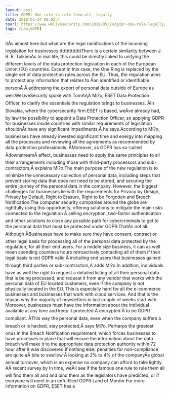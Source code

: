 ```yaml
---
layout: post
title: GDPR: One rule to rule them all  legally
date: 2018-05-24 00:02:4
tourl: https://www.welivesecurity.com/2018/05/24/gdpr-one-rule-legally/
tags: [Law,GDPR]
---
```

ItÂs almost here but what are the legal ramifications of the incoming legislation for businesses tttttttttttttttThere is a certain similarity between J. R. R. TolkienÂs In real life, this could be directly linked to unifying the different levels of the data protection legislation in each of the European Union (EU) countries. Except in this case, the One Ring is replaced by the single set of data protection rules across the EU. Thus, the regulation aims to protect any information that relates to Âan identified or identifiable personÂ Â addressing the export of personal data outside of Europe as well.WeLiveSecurity spoke with TomĂĄÂ Mi?o, ESET Data Protection Officer, to clarify the essentials the regulation brings to businesses. ÂIn Slovakia, where the cybersecurity firm ESET is based, weÂve already had, by law the possibility to appoint a Data Protection Officer, so applying GDPR for businesses inside countries with similar requirements of legislation shouldnÂt have any significant impediments,Â he says.According to Mi?o, businesses have already invested significant time and energy into mapping all the processes and reviewing all the agreements as recommended by data protection professionals. ÂMoreover, as GDPR has so-called ÂdownstreamÂ effect, businesses need to apply the same principles to all their arrangements including those with third-party processors and sub-contractors,Â explains Mi?o.The main purpose of the new regulation is to minimize the unnecessary collection of personal data, including steps that prevent storing data that does not need to be stored, and securing the entire journey of the personal data in the company. However, the biggest challenges for businesses lie with the requirements for Privacy by Design, Privacy by Default, Right to Erasure, Right to be Forgotten and Breach Notification.The computer security companies around the globe are rightfully using this opportunity, offering solutions to mitigate the main risks connected to the regulation Â selling encryption, two-factor authentication and other solutions to close any possible path for cybercriminals to get to the personal data that must be protected under GDPR.ThatÂs not all. Although ÂBusinesses have to make sure they have consent, contract or other legal basis for processing all of the personal data protected by the regulation, for all their end users. For a middle size business, it can as well mean spending countless hours retroactively contacting all of them if their legal basis is not GDPR valid Â including end users that businesses gained through third parties or sub-contractors,Â adds Mi?o.In addition, individuals have as well the right to request a detailed listing of all their personal data that is being processed, and request it from any vendor that works with the personal data of EU located customers, even if the company is not physically located in the EU. This is especially hard for all the e-commerce businesses and businesses that work with cloud services. And that is the reason why the majority of newsletters in last couple of weeks start with Moreover, businesses must have the information about the individual available at any time and keep it protected Â encrypted Â to be GDPR compliant. ÂThis way the personal data, even when the company suffers a breach or is hacked, stay protected,Â says Mi?o. Perharps the greatest onus in the Breach Notification requirement, which forces businesses to have processes in place that will ensure the information about the data breach will make it to the appropriate data protection authority within 72 hour after it was discovered.If nothing else, penalties for non-compliance are quite aÂ bite to swallow Â looking at 2% to 4% of the companyÂs global annual turnover, which is an expense no company can afford to take lightly. AÂ recent survey by In time, weÂll see if the famous one rule to rule them all will find them all and and bind them as the legislators have predicted, or if everyone will meet in an unfulfilled GDPR Land of Mordor.For more information on GDPR, ESET has a 